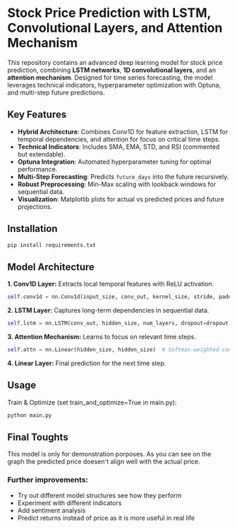 # Stock Price Prediction with LSTM, Convolutional Layers, and Attention Mechanism

This repository contains an advanced deep learning model for stock price prediction, combining **LSTM networks**, **1D convolutional layers**, and an **attention mechanism**. Designed for time series forecasting, the model leverages technical indicators, hyperparameter optimization with Optuna, and multi-step future predictions.

## Key Features
- **Hybrid Architecture**: Combines Conv1D for feature extraction, LSTM for temporal dependencies, and attention for focus on critical time steps.
- **Technical Indicators**: Includes SMA, EMA, STD, and RSI (commented but extendable).
- **Optuna Integration**: Automated hyperparameter tuning for optimal performance.
- **Multi-Step Forecasting**: Predicts `future_days` into the future recursively.
- **Robust Preprocessing**: Min-Max scaling with lookback windows for sequential data.
- **Visualization**: Matplotlib plots for actual vs predicted prices and future projections.

## Installation
```bash
pip install requirements.txt
```

## Model Architecture
**1. Conv1D Layer:** Extracts local temporal features with ReLU activation.
```python
self.conv1d = nn.Conv1d(input_size, conv_out, kernel_size, stride, padding)
```
**2. LSTM Layer:** Captures long-term dependencies in sequential data.
```python
self.lstm = nn.LSTM(conv_out, hidden_size, num_layers, dropout=dropout)
```
**3. Attention Mechanism:** Learns to focus on relevant time steps.
```python
self.attn = nn.Linear(hidden_size, hidden_size)  # Softmax-weighted context
```
**4. Linear Layer:** Final prediction for the next time step.

## Usage

Train & Optimize (set train_and_optimize=True in main.py):
```bash
python main.py
```
## Final Toughts
This model is only for demonstration porposes. As you can see on the graph the predicted price doesen't align well with the actual price.
### Further improvements:
  - Try out different model structures see how they perform
  - Experiment with different indicators
  - Add sentiment analysis
  - Predict returns instead of price as it is more useful in real life
